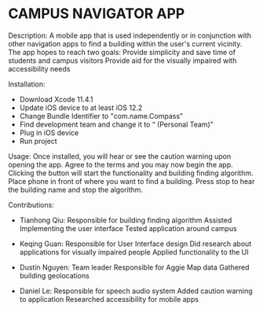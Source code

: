 # CAMPUS NAVIGATOR APP

Description: A mobile app that is used independently or in conjunction with other navigation apps to find a building within the user's current vicinity. The app hopes to reach two goals:
Provide simplicity and save time of students and campus visitors
Provide aid for the visually impaired with accessibility needs

Installation:
* Download Xcode 11.4.1
* Update iOS device to at least iOS 12.2
* Change Bundle Identifier to "com.name.Compass"
* Find development team and change it to “<Name> (Personal Team)”
* Plug in iOS device
* Run project

Usage: Once installed, you will hear or see the caution warning upon opening the app. Agree to the terms and you may now begin the app. Clicking the button will start the functionality and building finding algorithm. Place phone in front of where you want to find a building. Press stop to hear the building name and stop the algorithm.

Contributions:

* Tianhong Qiu:
Responsible for building finding algorithm
Assisted Implementing the user interface
Tested application around campus

* Keqing Guan:
Responsible for User Interface design
Did research about applications for visually impaired people
Applied functionality to the UI

* Dustin Nguyen:
Team leader
Responsible for Aggie Map data
Gathered building geolocations

* Daniel Le:
Responsible for speech audio system
Added caution warning to application
Researched accessibility for mobile apps

